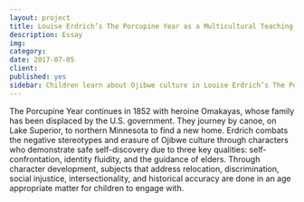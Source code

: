 ```yaml
---
layout: project
title: Louise Erdrich’s The Porcupine Year as a Multicultural Teaching Tool
description: Essay
img: 
category: 
date: 2017-07-05
client: 
published: yes
sidebar: Children learn about Ojibwe culture in Louise Erdrich’s The Porcupine Year, her third installment of the Birchbark House series. Her own history relates to this series as she is also a member of the Turtle Mountain Band of Chippewa and has a bookstore called Birchbark Books in Minneapolis. Erdrich writes prolific poetry, fiction, nonfiction, and children’s novels. Her dynamic characters challenge the negative stereotypes and generalizations of Indigenous people perpetuated in society. 
---
```


The Porcupine Year continues in 1852 with heroine Omakayas, whose family has been displaced by the U.S. government. They journey by canoe, on Lake Superior, to northern Minnesota to find a new home. Erdrich combats the negative stereotypes and erasure of Ojibwe culture through characters who demonstrate safe self-discovery due to three key qualities: self-confrontation, identity fluidity, and the guidance of elders. Through character development, subjects that address relocation, discrimination, social injustice, intersectionality, and historical accuracy are done in an age appropriate matter for children to engage with.